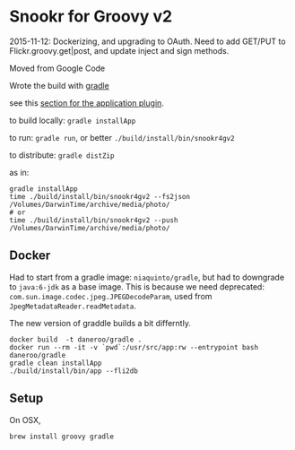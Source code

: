# Snookr for Groovy v2

2015-11-12: Dockerizing, and upgrading to OAuth. Need to add GET/PUT to Flickr.groovy.get|post, and update inject and sign methods.


Moved from Google Code

Wrote the build with [gradle](http://www.gradle.org/documentation)

see this [section for the application plugin](http://gradle.org/docs/current/userguide/application_plugin.html).

to build locally: `gradle installApp`

to run: `gradle run`, or better `./build/install/bin/snookr4gv2`

to distribute: `gradle distZip`

as in:

    gradle installApp
    time ./build/install/bin/snookr4gv2 --fs2json /Volumes/DarwinTime/archive/media/photo/
    # or
    time ./build/install/bin/snookr4gv2 --push /Volumes/DarwinTime/archive/media/photo/

## Docker
Had to start from a gradle image: `niaquinto/gradle`, but had to downgrade to `java:6-jdk` as a base image.
This is because we need deprecated: `com.sun.image.codec.jpeg.JPEGDecodeParam`, used from `JpegMetadataReader.readMetadata`.

The new version of graddle builds a bit differntly.

    docker build  -t daneroo/gradle .
    docker run --rm -it -v `pwd`:/usr/src/app:rw --entrypoint bash daneroo/gradle
    gradle clean installApp
    ./build/install/bin/app --fli2db


## Setup
On OSX, 
 
    brew install groovy gradle